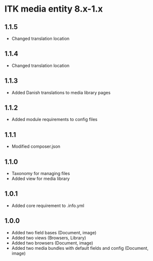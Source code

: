 # ITK media entity 8.x-1.x

## 1.1.5

- Changed translation location

## 1.1.4

- Changed translation location

## 1.1.3

- Added Danish translations to media library pages

## 1.1.2

- Added module requirements to config files

## 1.1.1

- Modified composer.json

## 1.1.0

- Taxonomy for managing files
- Added view for media library

## 1.0.1

- Added core requirement to .info.yml

## 1.0.0

- Added two field bases (Document, image)
- Added two views (Browsers, Library)
- Added two browsers (Document, image)
- Added two media bundles with default fields and config (Document, image)
